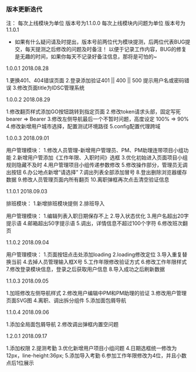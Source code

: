 
### 版本更新迭代

注：
    每次上线模块为单位       版本号为1.1.0.0
    每次上线模块内问题为单位        版本号为1.1.0.1

*   如果有什么疑问请及时提出，版本号前两位代为模块提测，后两位代表BUG提交，每天提测之后修改的问题及时备注！
    以便于记录工作内容，BUG的修复是无趣的时间，如果你每天不记录好备注信息，那将是可怕的~

1.0.0.1     2018.08.28

1.更换401、404错误页面
2.登录添加验证401 || 400 || 500  提示用户名或密码错误
3.修改页面title为IDSC管理系统

1.0.0.2     2018.08.29

1.修改翻页样式添加GO按钮跳转到指定页面
2.修改token请求头部，固定写死 bearer => Bearer
3.修改左侧导航最后一个不暂时问题，高度设定 100% => 90%
4.修改新增用户城市选择，配置测试环境路径
5.config配置代理跨域

1.0.0.3     2018.09.01

用户管理模块：
    1.修改人员管理-新增用户管理员、PM、PM助理连带项目小组功能
    2.新增用户管添加《工作年限、入职时间》选框
    3.优化初始进入页面项目小组规则隐藏不及时
    4.用户管理项目小组传递参数修改
    5.修改操作部分，管理员无调出按钮
    6.办公地点新增“请选择”
    7.调出列表全部添加冒号
    8.登出删除浏览器缓存数据
    9.修改人员管理页面内所有翻页
    10.离职弹框再次点击清空验证信息

1.1.0.1    2018.09.03

排班模块：
    1.新增排班模块提侧
    2.排班导入


用户管理模块：
    1.编辑列表入职日期保存不上
    2.导入状态优化
    3.用户名超出20字提示语
    4.邮箱超出50字提示语
    5.调出，详情信息不超过100个字符
    6.修改班次翻页

1.1.0.2     2018.09.04

用户管理模块：
    1.页面按钮点击处添加loading
    2.loading修改定位
    3.导入重复替换当前
    4.去掉人员管理输入框X号
    5.工作年限修改验证方式
    6.修改工作年限样式
    7.修改登录模块信息，登录之后获取用户信息
    8.导入成功之后刷新数据

1.1.0.3     2018.09.05

1.加班修改左侧导航样式
2.修改用户编辑中PM和PM助理的验证
3.修改用户管理页面SVG图
4.离职、调出拆分组件
5.添加面包屑导航


1.1.0.4     2018.09.06

1.添加全局面包屑导航
2.修改调出弹框内置空问题


1.2.0.1     2018.09.17

1.添加权限
2.提测考勤
3.优化新增用户项目小组问题
4.日期选框统一修改为12px，line-height:36px;
5.添加导入考勤
6.参加工作年限修改为4位，并且小数点后1位展示
